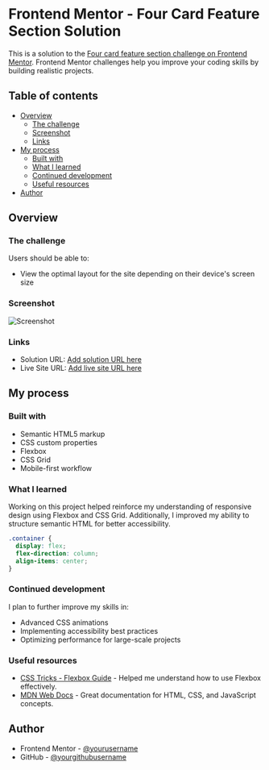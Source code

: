 # Frontend Mentor - Four Card Feature Section Solution

This is a solution to the [Four card feature section challenge on Frontend Mentor](https://www.frontendmentor.io/challenges/four-card-feature-section-weK1eFYK). Frontend Mentor challenges help you improve your coding skills by building realistic projects.

## Table of contents

- [Overview](#overview)
  - [The challenge](#the-challenge)
  - [Screenshot](#screenshot)
  - [Links](#links)
- [My process](#my-process)
  - [Built with](#built-with)
  - [What I learned](#what-i-learned)
  - [Continued development](#continued-development)
  - [Useful resources](#useful-resources)
- [Author](#author)

## Overview

### The challenge

Users should be able to:

- View the optimal layout for the site depending on their device's screen size

### Screenshot

![Screenshot](./screenshot.jpg)

### Links

- Solution URL: [Add solution URL here](https://your-solution-url.com)
- Live Site URL: [Add live site URL here](https://your-live-site-url.com)

## My process

### Built with

- Semantic HTML5 markup
- CSS custom properties
- Flexbox
- CSS Grid
- Mobile-first workflow

### What I learned

Working on this project helped reinforce my understanding of responsive design using Flexbox and CSS Grid. Additionally, I improved my ability to structure semantic HTML for better accessibility.

```css
.container {
  display: flex;
  flex-direction: column;
  align-items: center;
}
```

### Continued development

I plan to further improve my skills in:

- Advanced CSS animations
- Implementing accessibility best practices
- Optimizing performance for large-scale projects

### Useful resources

- [CSS Tricks - Flexbox Guide](https://css-tricks.com/snippets/css/a-guide-to-flexbox/) - Helped me understand how to use Flexbox effectively.
- [MDN Web Docs](https://developer.mozilla.org/) - Great documentation for HTML, CSS, and JavaScript concepts.

## Author

- Frontend Mentor - [@yourusername](https://www.frontendmentor.io/profile/yourusername)
- GitHub - [@yourgithubusername](https://github.com/yourgithubusername)
